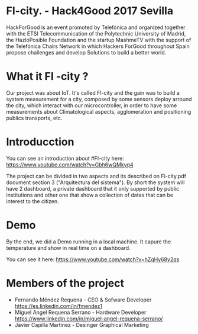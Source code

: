 # FI-city. - Hack4Good 2017 Sevilla

HackForGood is an event promoted by Telefónica and organized together with the ETSI Telecommunication of the Polytechnic University of Madrid, the HazloPosible Foundation and the startup MashmeTV with the support of the Telefónica Chairs Network in which Hackers ForGood throughout Spain propose challenges and develop Solutions to build a better world.

# What it FI -city ?
Our project was about IoT. It's called FI-city and the gain was to build a system measurement for a city, composed by some sensors deploy arround the city, which interact with our microcontroller, in order to have some measurements about Climatological aspects, agglomeration and positioning publics transports, etc. 

# Introducction 
You can see an introduction about #FI-city here: https://www.youtube.com/watch?v=Gbh6wQMkyq4 

The project can be divided in two aspects and its described on Fi-city.pdf document section 3 ("Arquitectura del sistema"). By short the system will have 2 dashboard, a private dashboard that it only supported by public institutions and other one that show a collection of datas that can be interest to the citizen.  

# Demo
By the end, we did a Demo running in a local machine. It capure the temperature and show in real time on a dashboard. 

You can see it here: https://www.youtube.com/watch?v=hZqHy68y2qs


 # Members of the project
- Fernando Méndez Requena - CEO & Sofware Developer https://es.linkedin.com/in/fmendez1 
- Miguel Angel Requena Serrano - Hardware Developer https://www.linkedin.com/in/miguel-angel-requena-serrano/
- Javier Capilla Martinez - Desinger Graphical Marketing  
